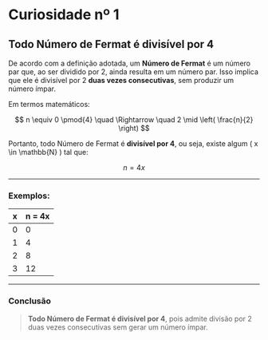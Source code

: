 # Curiosidade nº 1

## Todo Número de Fermat é divisível por 4

De acordo com a definição adotada, um **Número de Fermat** é um número par que, ao ser dividido por 2, ainda resulta em um número par. Isso implica que ele é divisível por 2 **duas vezes consecutivas**, sem produzir um número ímpar.

Em termos matemáticos:

$$
n \equiv 0 \pmod{4} \quad \Rightarrow \quad 2 \mid \left( \frac{n}{2} \right)
$$

Portanto, todo Número de Fermat é **divisível por 4**, ou seja, existe algum \( x \in \mathbb{N} \) tal que:

$$
n = 4x
$$

---

### Exemplos:

| x | n = 4x |
|--------|--------------|
| 0      | 0            |
| 1      | 4            |
| 2      | 8            |
| 3      | 12           |

---

### Conclusão

> **Todo Número de Fermat é divisível por 4**, pois admite divisão por 2 duas vezes consecutivas sem gerar um número ímpar.